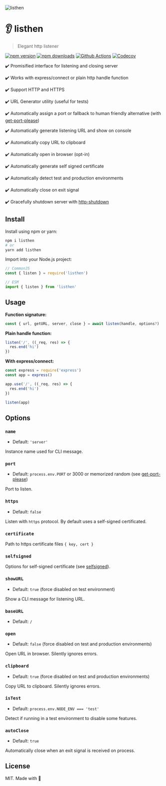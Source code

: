 ![listhen](https://user-images.githubusercontent.com/904724/101662837-46845280-3a4a-11eb-9e9a-d5399e8af753.png)

# 👂 listhen

> Elegant http listener

[![npm version][npm-version-src]][npm-version-href]
[![npm downloads][npm-downloads-src]][npm-downloads-href]
[![Github Actions][github-actions-src]][github-actions-href]
[![Codecov][codecov-src]][codecov-href]

✔️ Promisified interface for listening and closing server

✔️ Works with express/connect or plain http handle function

✔️ Support HTTP and HTTPS

✔️ URL Generator utility (useful for tests)

✔️ Automatically assign a port or fallback to human friendly alternative (with [get-port-please](https://github.com/nuxt-contrib/get-port-please))

✔️ Automatically generate listening URL and show on console

✔️ Automatically copy URL to clipboard

✔️ Automatically open in browser (opt-in)

✔️ Automatically generate self signed certificate

✔️ Automatically detect test and production environments

✔️ Automatically close on exit signal

✔️ Gracefully shutdown server with [http-shutdown](https://github.com/thedillonb/http-shutdown)

## Install

Install using npm or yarn:

```bash
npm i listhen
# or
yarn add listhen
```

Import into your Node.js project:

```js
// CommonJS
const { listen } = require('listhen')

// ESM
import { listen } from 'listhen'
```

## Usage

**Function signature:**

```ts
const { url, getURL, server, close } = await listen(handle, options?)
```

**Plain handle function:**

```ts
listen('/', ((_req, res) => {
  res.end('hi')
})
```

**With express/connect:**

```ts
const express = require('express')
const app = express()

app.use('/', ((_req, res) => {
  res.end('hi')
})

listen(app)
```

## Options

### `name`

- Default: `'server'`

Instance name used for CLI message.

### `port`

- Default: `process.env.PORT` or 3000 or memorized random (see [get-port-please](https://github.com/nuxt-contrib/get-port-please))

Port to listen.

### `https`

- Default: `false`

Listen with `https` protocol. By default uses a self-signed certificated.

### `certificate`

Path to https certificate files `{ key, cert }`

### `selfsigned`

Options for self-signed certificate (see [selfsigned](https://github.com/jfromaniello/selfsigned)).

### `showURL`

- Default: `true` (force disabled on test environment)

Show a CLI message for listening URL.

### `baseURL`

- Default: `/`

### `open`

- Default: `false` (force disabled on test and production environments)

Open URL in browser. Silently ignores errors.

### `clipboard`

- Default: `true` (force disabled on test and production environments)

Copy URL to clipboard. Silently ignores errors.

### `isTest`

- Default: `process.env.NODE_ENV === 'test'`

Detect if running in a test environment to disable some features.

### `autoClose`

- Default: `true`

Automatically close when an exit signal is received on process.

## License

MIT. Made with 💖

<!-- Badges -->
[npm-version-src]: https://img.shields.io/npm/v/listhen?style=flat-square
[npm-version-href]: https://npmjs.com/package/listhen

[npm-downloads-src]: https://img.shields.io/npm/dm/listhen?style=flat-square
[npm-downloads-href]: https://npmjs.com/package/listhen

[github-actions-src]: https://img.shields.io/github/workflow/status/nuxt-contrib/listhen/ci/main?style=flat-square
[github-actions-href]: https://github.com/nuxt-contrib/listhen/actions?query=workflow%3Aci

[codecov-src]: https://img.shields.io/codecov/c/gh/nuxt-contrib/listhen/main?style=flat-square
[codecov-href]: https://codecov.io/gh/nuxt-contrib/listhen
